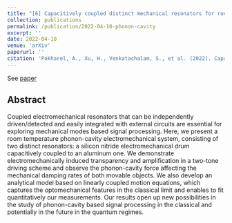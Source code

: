 ```yaml
---
title: "[6] Capacitively coupled distinct mechanical resonators for room temperature phonon-cavity electromechanics"
collection: publications
permalink: /publication/2022-04-10-phonon-cavity
excerpt: ''
date: 2022-04-10
venue: 'arXiv'
paperurl: ''
citation: 'Pokharel, A., Xu, H., Venkatachalam, S., et al. (2022). Capacitively coupled distinct mechanical resonators for room temperature phonon-cavity electromechanics. arXiv preprint arXiv:2204.04641.'
---
```


See [paper](https://arxiv.org/abs/2204.04641)

## Abstract

Coupled electromechanical resonators that can be independently driven/detected
and easily integrated with external circuits are essential for exploring mechanical modes
based signal processing. Here, we present a room temperature phonon-cavity electromechanical 
system, consisting of two distinct resonators: a silicon nitride electromechanical drum 
capacitively coupled to an aluminum one. We demonstrate electromechanically induced transparency
and amplification in a two-tone driving scheme and observe the phonon-cavity force affecting
the mechanical damping rates of both movable objects. We also develop an analytical model 
based on linearly coupled motion equations, which captures the optomechanical features in the 
classical limit and enables to fit quantitatively our measurements. Our results open up new 
possibilities in the study of phonon-cavity based signal processing in the classical and potentially
in the future in the quantum regimes.


